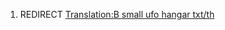 1.  REDIRECT [Translation:B small ufo hangar
    txt/th](Translation:B_small_ufo_hangar_txt/th "wikilink")